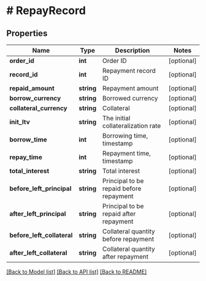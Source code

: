 # # RepayRecord

## Properties

Name | Type | Description | Notes
------------ | ------------- | ------------- | -------------
**order_id** | **int** | Order ID | [optional] 
**record_id** | **int** | Repayment record ID | [optional] 
**repaid_amount** | **string** | Repayment amount | [optional] 
**borrow_currency** | **string** | Borrowed currency | [optional] 
**collateral_currency** | **string** | Collateral | [optional] 
**init_ltv** | **string** | The initial collateralization rate | [optional] 
**borrow_time** | **int** | Borrowing time, timestamp | [optional] 
**repay_time** | **int** | Repayment time, timestamp | [optional] 
**total_interest** | **string** | Total interest | [optional] 
**before_left_principal** | **string** | Principal to be repaid before repayment | [optional] 
**after_left_principal** | **string** | Principal to be repaid after repayment | [optional] 
**before_left_collateral** | **string** | Collateral quantity before repayment | [optional] 
**after_left_collateral** | **string** | Collateral quantity after repayment | [optional] 

[[Back to Model list]](../../README.md#documentation-for-models) [[Back to API list]](../../README.md#documentation-for-api-endpoints) [[Back to README]](../../README.md)
